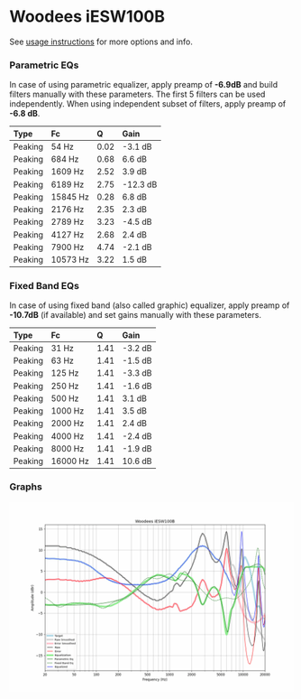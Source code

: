 # Woodees iESW100B
See [usage instructions](https://github.com/jaakkopasanen/AutoEq#usage) for more options and info.

### Parametric EQs
In case of using parametric equalizer, apply preamp of **-6.9dB** and build filters manually
with these parameters. The first 5 filters can be used independently.
When using independent subset of filters, apply preamp of **-6.8 dB**.

| Type    | Fc       |    Q | Gain     |
|:--------|:---------|:-----|:---------|
| Peaking | 54 Hz    | 0.02 | -3.1 dB  |
| Peaking | 684 Hz   | 0.68 | 6.6 dB   |
| Peaking | 1609 Hz  | 2.52 | 3.9 dB   |
| Peaking | 6189 Hz  | 2.75 | -12.3 dB |
| Peaking | 15845 Hz | 0.28 | 6.8 dB   |
| Peaking | 2176 Hz  | 2.35 | 2.3 dB   |
| Peaking | 2789 Hz  | 3.23 | -4.5 dB  |
| Peaking | 4127 Hz  | 2.68 | 2.4 dB   |
| Peaking | 7900 Hz  | 4.74 | -2.1 dB  |
| Peaking | 10573 Hz | 3.22 | 1.5 dB   |

### Fixed Band EQs
In case of using fixed band (also called graphic) equalizer, apply preamp of **-10.7dB**
(if available) and set gains manually with these parameters.

| Type    | Fc       |    Q | Gain    |
|:--------|:---------|:-----|:--------|
| Peaking | 31 Hz    | 1.41 | -3.2 dB |
| Peaking | 63 Hz    | 1.41 | -1.5 dB |
| Peaking | 125 Hz   | 1.41 | -3.3 dB |
| Peaking | 250 Hz   | 1.41 | -1.6 dB |
| Peaking | 500 Hz   | 1.41 | 3.1 dB  |
| Peaking | 1000 Hz  | 1.41 | 3.5 dB  |
| Peaking | 2000 Hz  | 1.41 | 2.4 dB  |
| Peaking | 4000 Hz  | 1.41 | -2.4 dB |
| Peaking | 8000 Hz  | 1.41 | -1.9 dB |
| Peaking | 16000 Hz | 1.41 | 10.6 dB |

### Graphs
![](./Woodees%20iESW100B.png)